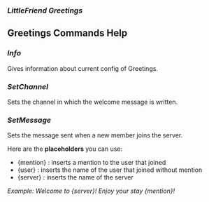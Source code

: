
### *LittleFriend Greetings*

## Greetings Commands Help

### *Info*

Gives information about current config of Greetings.

### *SetChannel*

Sets the channel in which the welcome message is written. 

### *SetMessage*

Sets the message sent when a new member joins the server.

Here are the **placeholders** you can use:

- {mention} : inserts a mention to the user that joined
- {user} : inserts the name of the user that joined without mention
- {server} : inserts the name of the server 

*Example: Welcome to {server}! Enjoy your stay {mention}!*